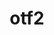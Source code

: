 ---
title: "otf2"
layout: cache
categories: [package, develop]
meta: {"compilers": ["gcc@11.4.0", "intel-oneapi-compilers@2025.1.0"], "num_specs": 24, "num_specs_by_stack": {"e4s": 8, "e4s-neoverse-v2": 8, "e4s-oneapi": 8, "e4s-rocm-external": 8, "root": 24}, "oss": ["ubuntu22.04"], "platforms": ["linux"], "stacks": ["e4s", "e4s-neoverse-v2", "e4s-oneapi", "e4s-rocm-external", "root"], "targets": ["neoverse_v2", "x86_64_v3"], "versions": ["3.0.3"]}
spec_details: [{"compiler": "gcc@11.4.0", "hash": "27cj2mrvosa2phins5yech2ayupbiy2t", "os": "ubuntu22.04", "platform": "linux", "size": "-", "stacks": ["e4s", "e4s-rocm-external", "root"], "target": "x86_64_v3", "variants": ["build_system=autotools", "patches:=7e56d93"], "versions": ["3.0.3"]}, {"compiler": "gcc@11.4.0", "hash": "2q5tzwwvxl2dbslac3r7547gcvb6h4jc", "os": "ubuntu22.04", "platform": "linux", "size": "-", "stacks": ["e4s", "e4s-rocm-external", "root"], "target": "x86_64_v3", "variants": ["build_system=autotools", "patches:=7e56d93"], "versions": ["3.0.3"]}, {"compiler": "gcc@11.4.0", "hash": "2wyuleyjdutmtntb4dhipi6tvqrq3q6c", "os": "ubuntu22.04", "platform": "linux", "size": "-", "stacks": ["e4s-neoverse-v2", "root"], "target": "neoverse_v2", "variants": ["build_system=autotools", "patches:=7e56d93"], "versions": ["3.0.3"]}, {"compiler": "gcc@11.4.0", "hash": "4bjvky63en5vy24p74q2qapffx6a25an", "os": "ubuntu22.04", "platform": "linux", "size": "-", "stacks": ["e4s-neoverse-v2", "root"], "target": "neoverse_v2", "variants": ["build_system=autotools", "patches:=7e56d93"], "versions": ["3.0.3"]}, {"compiler": "gcc@11.4.0", "hash": "57ydm6l4nxcpsmdhdv7tj5stteixzrtf", "os": "ubuntu22.04", "platform": "linux", "size": "-", "stacks": ["e4s-neoverse-v2", "root"], "target": "neoverse_v2", "variants": ["build_system=autotools", "patches:=7e56d93"], "versions": ["3.0.3"]}, {"compiler": "intel-oneapi-compilers@2025.1.0", "hash": "atiorwrkmypmw2vhbm4tlr7t4xmj6i7e", "os": "ubuntu22.04", "platform": "linux", "size": "-", "stacks": ["e4s-oneapi", "root"], "target": "x86_64_v3", "variants": ["build_system=autotools", "patches:=7e56d93"], "versions": ["3.0.3"]}, {"compiler": "intel-oneapi-compilers@2025.1.0", "hash": "bkwazrzqm5v5xtnz4nzr272ijob7gxvz", "os": "ubuntu22.04", "platform": "linux", "size": "-", "stacks": ["e4s-oneapi", "root"], "target": "x86_64_v3", "variants": ["build_system=autotools", "patches:=7e56d93"], "versions": ["3.0.3"]}, {"compiler": "gcc@11.4.0", "hash": "ch33yodgu3k4ra54o3k45wpg7gmokji5", "os": "ubuntu22.04", "platform": "linux", "size": "-", "stacks": ["e4s-neoverse-v2", "root"], "target": "neoverse_v2", "variants": ["build_system=autotools", "patches:=7e56d93"], "versions": ["3.0.3"]}, {"compiler": "gcc@11.4.0", "hash": "g43evui4t4bxnql62b2q7vjzicer6xkz", "os": "ubuntu22.04", "platform": "linux", "size": "-", "stacks": ["e4s", "e4s-rocm-external", "root"], "target": "x86_64_v3", "variants": ["build_system=autotools", "patches:=7e56d93"], "versions": ["3.0.3"]}, {"compiler": "gcc@11.4.0", "hash": "gceoh3artaistncbem7uqob5pzabq55l", "os": "ubuntu22.04", "platform": "linux", "size": "-", "stacks": ["e4s-neoverse-v2", "root"], "target": "neoverse_v2", "variants": ["build_system=autotools", "patches:=7e56d93"], "versions": ["3.0.3"]}, {"compiler": "intel-oneapi-compilers@2025.1.0", "hash": "h44uc7yipkavnjahyysg4fhfpcgg7tqm", "os": "ubuntu22.04", "platform": "linux", "size": "-", "stacks": ["e4s-oneapi", "root"], "target": "x86_64_v3", "variants": ["build_system=autotools", "patches:=7e56d93"], "versions": ["3.0.3"]}, {"compiler": "gcc@11.4.0", "hash": "lsosozmr25l2w532uu6dhkswvpzmmate", "os": "ubuntu22.04", "platform": "linux", "size": "-", "stacks": ["e4s", "e4s-rocm-external", "root"], "target": "x86_64_v3", "variants": ["build_system=autotools", "patches:=7e56d93"], "versions": ["3.0.3"]}, {"compiler": "intel-oneapi-compilers@2025.1.0", "hash": "lsyzt3twfb4cgkl52nxd3b3y27vkl5jg", "os": "ubuntu22.04", "platform": "linux", "size": "-", "stacks": ["e4s-oneapi", "root"], "target": "x86_64_v3", "variants": ["build_system=autotools", "patches:=7e56d93"], "versions": ["3.0.3"]}, {"compiler": "gcc@11.4.0", "hash": "na42msdzjyv6m7xg6pjpspzjqcleqlf5", "os": "ubuntu22.04", "platform": "linux", "size": "-", "stacks": ["e4s", "e4s-rocm-external", "root"], "target": "x86_64_v3", "variants": ["build_system=autotools", "patches:=7e56d93"], "versions": ["3.0.3"]}, {"compiler": "gcc@11.4.0", "hash": "nknv5pcjy7oz6pkrnlkggdfts6oyodhu", "os": "ubuntu22.04", "platform": "linux", "size": "-", "stacks": ["e4s", "e4s-rocm-external", "root"], "target": "x86_64_v3", "variants": ["build_system=autotools", "patches:=7e56d93"], "versions": ["3.0.3"]}, {"compiler": "intel-oneapi-compilers@2025.1.0", "hash": "os2yxkcsigtgg35prgj4t2xydpdz56mk", "os": "ubuntu22.04", "platform": "linux", "size": "-", "stacks": ["e4s-oneapi", "root"], "target": "x86_64_v3", "variants": ["build_system=autotools", "patches:=7e56d93"], "versions": ["3.0.3"]}, {"compiler": "gcc@11.4.0", "hash": "pgbx6eqkha3m3742ltdpoapwxm6almgc", "os": "ubuntu22.04", "platform": "linux", "size": "-", "stacks": ["e4s", "e4s-rocm-external", "root"], "target": "x86_64_v3", "variants": ["build_system=autotools", "patches:=7e56d93"], "versions": ["3.0.3"]}, {"compiler": "gcc@11.4.0", "hash": "ptcxv6en3anpab6wpumkz4kh4gkyejy4", "os": "ubuntu22.04", "platform": "linux", "size": "-", "stacks": ["e4s-neoverse-v2", "root"], "target": "neoverse_v2", "variants": ["build_system=autotools", "patches:=7e56d93"], "versions": ["3.0.3"]}, {"compiler": "intel-oneapi-compilers@2025.1.0", "hash": "qghqmjuz2mjpafs5dusulzuk4jboxfgx", "os": "ubuntu22.04", "platform": "linux", "size": "-", "stacks": ["e4s-oneapi", "root"], "target": "x86_64_v3", "variants": ["build_system=autotools", "patches:=7e56d93"], "versions": ["3.0.3"]}, {"compiler": "gcc@11.4.0", "hash": "s3heghtzyryw7fcn5gdqgehjqiww647y", "os": "ubuntu22.04", "platform": "linux", "size": "-", "stacks": ["e4s-neoverse-v2", "root"], "target": "neoverse_v2", "variants": ["build_system=autotools", "patches:=7e56d93"], "versions": ["3.0.3"]}, {"compiler": "intel-oneapi-compilers@2025.1.0", "hash": "spvd2sdia5vlf3bwg5gquqnxjucucwo5", "os": "ubuntu22.04", "platform": "linux", "size": "-", "stacks": ["e4s-oneapi", "root"], "target": "x86_64_v3", "variants": ["build_system=autotools", "patches:=7e56d93"], "versions": ["3.0.3"]}, {"compiler": "intel-oneapi-compilers@2025.1.0", "hash": "tlkfxpsgdw3yd5cznvnyt74zs4gnfilt", "os": "ubuntu22.04", "platform": "linux", "size": "-", "stacks": ["e4s-oneapi", "root"], "target": "x86_64_v3", "variants": ["build_system=autotools", "patches:=7e56d93"], "versions": ["3.0.3"]}, {"compiler": "gcc@11.4.0", "hash": "z6fgoqdb2gljwg47g67jhvgfez5euq26", "os": "ubuntu22.04", "platform": "linux", "size": "-", "stacks": ["e4s-neoverse-v2", "root"], "target": "neoverse_v2", "variants": ["build_system=autotools", "patches:=7e56d93"], "versions": ["3.0.3"]}, {"compiler": "gcc@11.4.0", "hash": "zccn7xk3o5jry2o6vh674vipeigoekha", "os": "ubuntu22.04", "platform": "linux", "size": "-", "stacks": ["e4s", "e4s-rocm-external", "root"], "target": "x86_64_v3", "variants": ["build_system=autotools", "patches:=7e56d93"], "versions": ["3.0.3"]}]
---